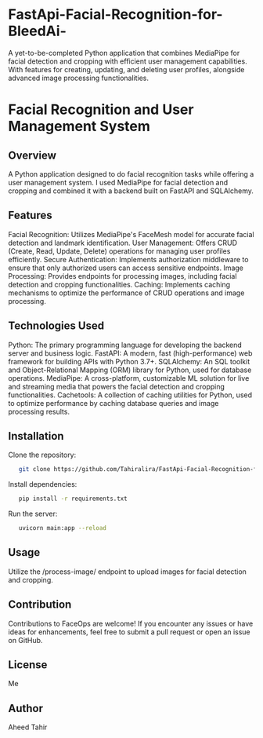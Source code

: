 # FastApi-Facial-Recognition-for-BleedAi-
A yet-to-be-completed Python application that combines  MediaPipe for facial detection and cropping with efficient user management capabilities. With features for creating, updating, and deleting user profiles, alongside advanced image processing functionalities.


# Facial Recognition and User Management System
## Overview
A Python application designed to do facial recognition tasks while offering a user management system. I used MediaPipe for facial detection and cropping and combined it with a backend built on FastAPI and SQLAlchemy.

## Features
Facial Recognition: Utilizes MediaPipe's FaceMesh model for accurate facial detection and landmark identification.
User Management: Offers CRUD (Create, Read, Update, Delete) operations for managing user profiles efficiently.
Secure Authentication: Implements authorization middleware to ensure that only authorized users can access sensitive endpoints.
Image Processing: Provides endpoints for processing images, including facial detection and cropping functionalities.
Caching: Implements caching mechanisms to optimize the performance of CRUD operations and image processing.

## Technologies Used
Python: The primary programming language for developing the backend server and business logic.
FastAPI: A modern, fast (high-performance) web framework for building APIs with Python 3.7+.
SQLAlchemy: An SQL toolkit and Object-Relational Mapping (ORM) library for Python, used for database operations.
MediaPipe: A cross-platform, customizable ML solution for live and streaming media that powers the facial detection and cropping functionalities.
Cachetools: A collection of caching utilities for Python, used to optimize performance by caching database queries and image processing results.

## Installation
Clone the repository:

```bash
   git clone https://github.com/Tahiralira/FastApi-Facial-Recognition-for-BleedAi-.git
   ```
Install dependencies:

```bash
   pip install -r requirements.txt
   ```
Run the server:
```bash
   uvicorn main:app --reload
   ```
## Usage
Utilize the /process-image/ endpoint to upload images for facial detection and cropping.

## Contribution
Contributions to FaceOps are welcome! If you encounter any issues or have ideas for enhancements, feel free to submit a pull request or open an issue on GitHub.

## License
Me

## Author
Aheed Tahir
